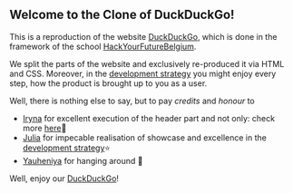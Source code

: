 ## Welcome to the Clone of DuckDuckGo!

This is a reproduction of the website [DuckDuckGo](https://duckduckgo.com/), which is done in the framework of the school [HackYourFutureBelgium](https://github.com/HackYourFutureBelgium/home).

We split the parts of the website and exclusively re-produced it via HTML and CSS.
Moreover, in the [development strategy](https://github.com/IrynaSpyrydonova/duck-duck-clone/blob/master/development-strategy.md) you might enjoy every step, how the product is brought up to you as a user.

Well, there is nothing else to say, but to pay _credits_ and _honour_ to

* [Iryna](https://github.com/IrynaSpyrydonova) for excellent execution of the header part and not only: check more [here](https://github.com/IrynaSpyrydonova/duck-duck-clone/projects/1)🌟
* [Julia](https://github.com/julia-sod) for impecable realisation of showcase and excellence in the [development strategy](https://github.com/IrynaSpyrydonova/duck-duck-clone/blob/master/development-strategy.md)⭐
* [Yauheniya](https://github.com/yauheniya-askolkava) for hanging around 🐼

Well, enjoy our [DuckDuckGo](https://irynaspyrydonova.github.io/duck-duck-clone/)!





